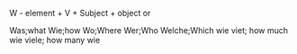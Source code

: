 W - element + V + Subject + object
or






Was;what
Wie;how
Wo;Where
Wer;Who
Welche;Which
wie viet; how much
wie viele; how many
wie
